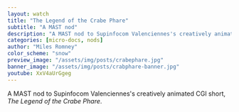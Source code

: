 ```yaml
---
layout: watch
title: "The Legend of the Crabe Phare"
subtitle: "A MAST nod"
description: "A MAST nod to Supinfocom Valenciennes's creatively animated CGI short, _The Legend of the Crabe Phare_."
categories: [micro-docs, nods]
author: "Miles Romney"
color_scheme: "snow"
preview_image: "/assets/img/posts/crabephare.jpg"
banner_image: "/assets/img/posts/crabphare-banner.jpg"
youtube: XxV4aUrGgeg
---
```


A MAST nod to Supinfocom Valenciennes's creatively animated CGI short, _The Legend of the Crabe Phare_.

